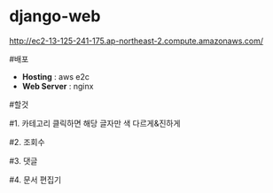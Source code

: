 # django-web

http://ec2-13-125-241-175.ap-northeast-2.compute.amazonaws.com/

#배포
+ **Hosting** : aws e2c
+ **Web Server** : nginx

#할것

#1. 카테고리 클릭하면 해당 글자만 색 다르게&진하게 

#2. 조회수

#3. 댓글

#4. 문서 편집기
